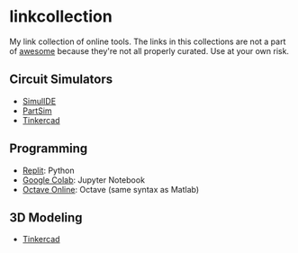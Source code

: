 # linkcollection
My link collection of online tools.
The links in this collections are not a part of [awesome](https://awesome.re) because they're not all properly curated. Use at your own risk.

## Circuit Simulators
* [SimulIDE](https://www.simulide.com/p/home.html)
* [PartSim](https://www.partsim.com/)
* [Tinkercad](https://www.tinkercad.com/)


## Programming
* [Replit](https://replit.com/): Python
* [Google Colab](https://colab.research.google.com/): Jupyter Notebook
* [Octave Online](https://octave-online.net/): Octave (same syntax as Matlab)


## 3D Modeling
* [Tinkercad](https://www.tinkercad.com/)
